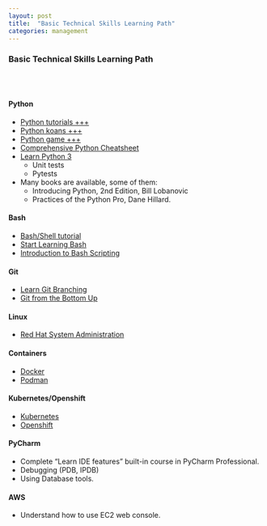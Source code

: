 ```yaml
---
layout: post
title:  "Basic Technical Skills Learning Path"
categories: management
---
```


### Basic Technical Skills Learning Path
<br><br/>

#### Python
- [Python tutorials +++](https://www.youtube.com/playlist?list=PL-osiE80TeTt2d9bfVyTiXJA-UTHn6WwU)
- [Python koans +++](https://github.com/gregmalcolm/python_koans)
- [Python game +++](https://py.checkio.org/)
- [Comprehensive Python Cheatsheet](https://gto76.github.io/python-cheatsheet/)
- [Learn Python 3](https://www.codecademy.com/learn/learn-python-3)
    - Unit tests
    - Pytests
- Many books are available, some of them:
    - Introducing Python, 2nd Edition, Bill Lobanovic
    - Practices of the Python Pro, Dane Hillard.

#### Bash
- [Bash/Shell tutorial](https://www.codecademy.com/catalog/language/bash)
- [Start Learning Bash](https://linuxhandbook.com/bash/)
- [Introduction to Bash Scripting](https://github.com/bobbyiliev/introduction-to-bash-scripting)

#### Git
- [Learn Git Branching](https://learngitbranching.js.org/)
- [Git from the Bottom Up](https://jwiegley.github.io/git-from-the-bottom-up/)

#### Linux
- [Red Hat System Administration](https://www.youtube.com/watch?v=48-Cd7jipsQ&list=PLsSTa0x6YacC2jNX9iV1ukbA8g4mcTfdE)

#### Containers
- [Docker](https://www.youtube.com/watch?v=31ieHmcTUOk&list=PL4cUxeGkcC9hxjeEtdHFNYMtCpjNBm3h7)
- [Podman](https://www.youtube.com/watch?v=4wTpJqrPh7M&list=PLifqFXf0JOP6fK4P2qOBkUDYHEpHL7Ct8)

#### Kubernetes/Openshift
- [Kubernetes](https://www.youtube.com/watch?v=QJ4fODH6DXI&list=PL2We04F3Y_43dAehLMT5GxJhtk3mJtkl5)
- [Openshift](https://www.youtube.com/watch?v=ykx8gAD9vAw&list=PL2We04F3Y_43DDcvM1bAxF7YIPglrMdif)

#### PyCharm
- Complete “Learn IDE features” built-in course in PyCharm Professional.
- Debugging (PDB, IPDB)
- Using Database tools.

#### AWS
- Understand how to use EC2 web console. 
